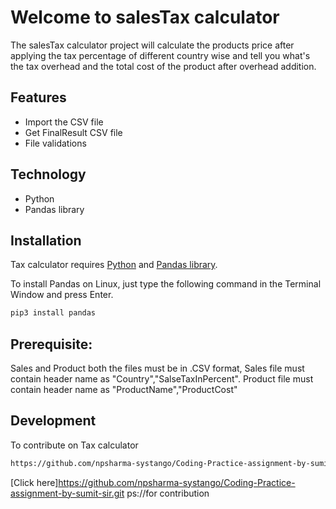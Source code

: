 # Welcome to salesTax calculator
The salesTax calculator project will calculate the products price after applying the tax percentage of different country wise and tell you what's the tax overhead and the total cost of the product after overhead addition.


## Features
- Import the CSV file
- Get FinalResult CSV file
- File validations

## Technology
- Python
- Pandas library

## Installation

Tax calculator requires [Python](https://www.python.org/downloads/) and [Pandas library](https://pypi.org/project/pandas/).


To install Pandas on Linux, just type the following command in the Terminal Window and press Enter.

```sh
pip3 install pandas 
```
## Prerequisite:
Sales and Product both the files must be in .CSV format,
Sales file must contain header name as "Country","SalseTaxInPercent".
Product file must contain header name as "ProductName","ProductCost"

## Development
To contribute on Tax calculator 

```sh
https://github.com/npsharma-systango/Coding-Practice-assignment-by-sumit-sir.git
```
 [Click here]https://github.com/npsharma-systango/Coding-Practice-assignment-by-sumit-sir.git ps://for contribution





